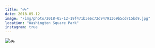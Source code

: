 ```yaml
---
title: "🚲"
date: 2018-05-12
image: "/img/photo/2018-05-12-19f471b3e6c72d94791369b5cd715bd9.jpg"
location: "Washington Square Park"
instagram: true
---
```


![🚲](/img/photo/2018-05-12-19f471b3e6c72d94791369b5cd715bd9.jpg)
